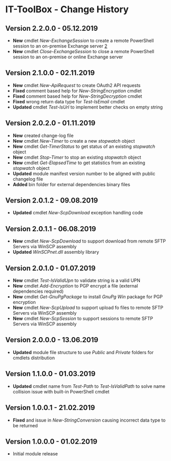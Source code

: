 # IT-ToolBox - Change History

## Version 2.2.0.0 - 05.12.2019

- **New** cmdlet *New-ExchangeSession* to create a remote PowerShell session to an on-premise Exchange server [2](https://github.com/PsCustomObject/IT-ToolBox/issues/2)
- **New** cmdlet *Close-ExchangeSession* to close a remote PowerShell session to an on-premise or online Exchange server

## Version 2.1.0.0 - 02.11.2019

- **New** cmdlet *New-ApiRequest* to create OAuth2 API requests
- **Fixed** comment based help for *New-StringEncryption* cmdlet
- **Fixed** comment based help for *New-StringDecryption* cmdlet
- **Fixed** wrong return data type for *Test-IsEmail* cmdlet
- **Updated** cmdlet *Test-IsUrl* to implement better checks on empty string

## Version 2.0.2.0 - 01.11.2019

- **New** created change-log file
- **New** cmdlet *New-Timer* to create a new *stopwatch* object
- **New** cmdlet *Get-TimerStatus* to get status of an existing *stopwatch* object
- **New** cmdlet *Stop-Timer* to stop an existing *stopwatch* object
- **New** cmdlet *Get-ElapsedTime* to get statistics from an existing *stopwatch* object
- **Updated** module manifest version number to be aligned with public changelog file
- **Added** bin folder for external dependencies binary files

## Version 2.0.1.2 - 09.08.2019

- **Updated** cmdlet *New-ScpDownload* exception handling code

## Version 2.0.1.1 - 06.08.2019

- **New** cmdlet *New-ScpDownload* to support download from remote SFTP Servers via WinSCP assembly
- **Updated** *WinSCPnet.dll* assembly library

## Version 2.0.1.0 - 01.07.2019

- **New** cmdlet *Test-IsValidUpn* to validate string is a valid UPN
- **New** cmdlet *Add-Encryption* to PGP encrypt a file (external dependencies required)
- **New** cmdlet *Get-GnuPgPackage* to install *GnuPg Win* package for PGP encryption
- **New** cmdlet *New-ScpUpload* to support upload fo files to remote SFTP Servers via WinSCP assembly
- **New** cmdlet *New-ScpSession* to support sessions to remote SFTP Servers via WinSCP assembly 

## Version 2.0.0.0 - 13.06.2019

- **Updated** module file structure to use *Public* and *Private* folders for cmdlets distribution

## Version 1.1.0.0 - 01.03.2019

- **Updated** cmdlet name from *Test-Path* to *Test-IsValidPath* to solve name collision issue with built-in PowerShell cmdlet

## Version 1.0.0.1 - 21.02.2019

- **Fixed** and issue in *New-StringConversion* causing incorrect data type to be returned

## Version 1.0.0.0 - 01.02.2019

- Initial module release

